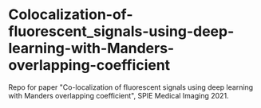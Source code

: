 # Colocalization-of-fluorescent_signals-using-deep-learning-with-Manders-overlapping-coefficient
Repo for paper "Co-localization of fluorescent signals using deep learning with Manders overlapping coefficient", SPIE Medical Imaging 2021.
